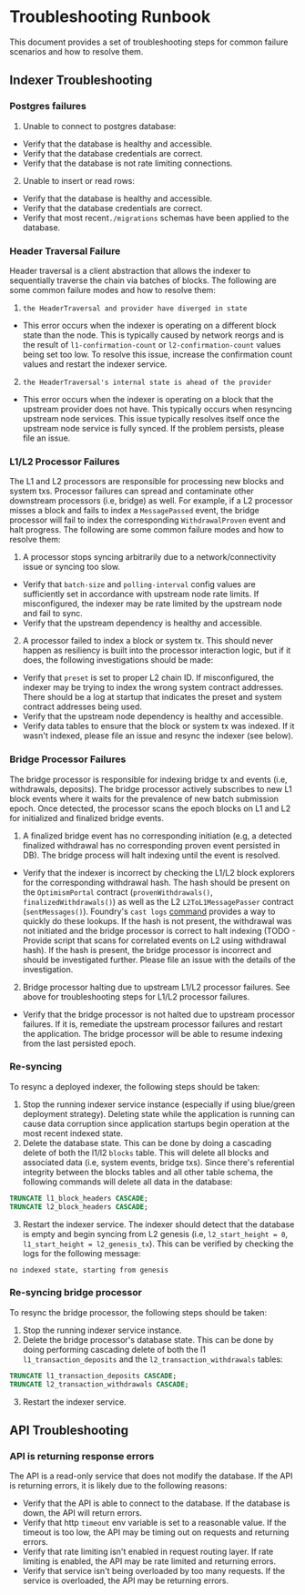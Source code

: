 # Troubleshooting Runbook
This document provides a set of troubleshooting steps for common failure scenarios and how to resolve them.

## Indexer Troubleshooting

### Postgres failures
1. Unable to connect to postgres database:
* Verify that the database is healthy and accessible.
* Verify that the database credentials are correct.
* Verify that the database is not rate limiting connections.

2. Unable to insert or read rows:
* Verify that the database is healthy and accessible.
* Verify that the database credentials are correct.
* Verify that most recent`./migrations` schemas have been applied to the database.

### Header Traversal Failure
Header traversal is a client abstraction that allows the indexer to sequentially traverse the chain via batches of blocks. The following are some common failure modes and how to resolve them:
1. `the HeaderTraversal and provider have diverged in state`
* This error occurs when the indexer is operating on a different block state than the node. This is typically caused by network reorgs and is the result of `l1-confirmation-count` or `l2-confirmation-count` values being set too low. To resolve this issue, increase the confirmation count values and restart the indexer service.

2. `the HeaderTraversal's internal state is ahead of the provider`
* This error occurs when the indexer is operating on a block that the upstream provider does not have. This typically occurs when resyncing upstream node services. This issue typically resolves itself once the upstream node service is fully synced. If the problem persists, please file an issue.

### L1/L2 Processor Failures
The L1 and L2 processors are responsible for processing new blocks and system txs. Processor failures can spread and contaminate other downstream processors (i.e, bridge) as well. For example, if a L2 processor misses a block and fails to index a `MessagePassed` event, the bridge processor will fail to index the corresponding `WithdrawalProven` event and halt progress. The following are some common failure modes and how to resolve them:

1. A processor stops syncing arbitrarily due to a network/connectivity issue or syncing too slow.
* Verify that `batch-size` and `polling-interval` config values are sufficiently set in accordance with upstream node rate limits. If misconfigured, the indexer may be rate limited by the upstream node and fail to sync.
* Verify that the upstream dependency is healthy and accessible.

2. A processor failed to index a block or system tx. This should never happen as resiliency is built into the processor interaction logic, but if it does, the following investigations should be made:
* Verify that `preset` is set to proper L2 chain ID. If misconfigured, the indexer may be trying to index the wrong system contract addresses. There should be a log at startup that indicates the preset and system contract addresses being used.
* Verify that the upstream node dependency is healthy and accessible.
* Verify data tables to ensure that the block or system tx was indexed. If it wasn't indexed, please file an issue and resync the indexer (see below).

### Bridge Processor Failures
The bridge processor is responsible for indexing bridge tx and events (i.e, withdrawals, deposits). The bridge processor actively subscribes to new L1 block events where it waits for the prevalence of new batch submission epoch. Once detected, the processor scans the epoch blocks on L1 and L2 for initialized and finalized bridge events.

1. A finalized bridge event has no corresponding initiation (e.g, a detected finalized withdrawal has no corresponding proven event persisted in DB). The bridge process will halt indexing until the event is resolved.
* Verify that the indexer is incorrect by checking the L1/L2 block explorers for the corresponding withdrawal hash. The hash should be present on the `OptimismPortal` contract (`provenWithdrawals()`, `finalizedWithdrawals()`) as well as the L2 `L2ToL1MessagePasser` contract (`sentMessages()`). Foundry's `cast logs` [command](https://book.getfoundry.sh/reference/cast/cast-logs) provides a way to quickly do these lookups. If the hash is not present, the withdrawal was not initiated and the bridge processor is correct to halt indexing (TODO - Provide script that scans for correlated events on L2 using withdrawal hash). If the hash is present, the bridge processor is incorrect and should be investigated further. Please file an issue with the details of the investigation.

2. Bridge processor halting due to upstream L1/L2 processor failures. See above for troubleshooting steps for L1/L2 processor failures.
* Verify that the bridge processor is not halted due to upstream processor failures. If it is, remediate the upstream processor failures and restart the application. The bridge processor will be able to resume indexing from the last persisted epoch.

### Re-syncing
To resync a deployed indexer, the following steps should be taken:
1. Stop the running indexer service instance (especially if using blue/green deployment strategy). Deleting state while the application is running can cause data corruption since application startups begin operation at the most recent indexed state.
2. Delete the database state. This can be done by doing a cascading delete of both the l1/l2 `blocks` table. This will delete all blocks and associated data (i.e, system events, bridge txs). Since there's referential integrity between the blocks tables and all other table schema, the following commands will delete all data in the database:
```sql
TRUNCATE l1_block_headers CASCADE;
TRUNCATE l2_block_headers CASCADE;
```
3. Restart the indexer service. The indexer should detect that the database is empty and begin syncing from L2 genesis (i.e, `l2_start_height = 0`, `l1_start_height = l2_genesis_tx`). This can be verified by checking the logs for the following message:
```
no indexed state, starting from genesis
```

### Re-syncing bridge processor
To resync the bridge processor, the following steps should be taken:
1. Stop the running indexer service instance.
2. Delete the bridge processor's database state. This can be done by doing performing cascading delete of both the l1 `l1_transaction_deposits` and the `l2_transaction_withdrawals` tables:
```sql
TRUNCATE l1_transaction_deposits CASCADE;
TRUNCATE l2_transaction_withdrawals CASCADE;
```
3. Restart the indexer service.

## API Troubleshooting

### API is returning response errors
The API is a read-only service that does not modify the database. If the API is returning errors, it is likely due to the following reasons:
* Verify that the API is able to connect to the database. If the database is down, the API will return errors.
* Verify that http `timeout` env variable is set to a reasonable value. If the timeout is too low, the API may be timing out on requests and returning errors.
* Verify that rate limiting isn't enabled in request routing layer. If rate limiting is enabled, the API may be rate limited and returning errors.
* Verify that service isn't being overloaded by too many requests. If the service is overloaded, the API may be returning errors.
